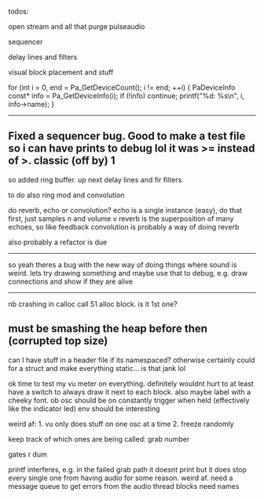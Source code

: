 todos:

open stream and all that
purge pulseaudio

sequencer

delay lines and filters

visual block placement and stuff

for (int i = 0, end = Pa_GetDeviceCount(); i != end; ++i) {
    PaDeviceInfo const* info = Pa_GetDeviceInfo(i);
    if (!info) continue;
    printf("%d: %s\n", i, info->name);
}


--------------
Fixed a sequencer bug. Good to make a test file so i can have prints to debug lol
it was >= instead of >. classic (off by) 1
--------------

so added ring buffer. up next delay lines and fir filters.

to do also ring mod and convolution

do reverb, echo or convolution?
    echo is a single instance (easy), do that first, just samples n and volume v
    reverb is the superposition of many echoes, so like feedback
    convolution is probably a way of doing reverb


also probably a refactor is due

--------------

so yeah theres a bug with the new way of doing things where sound is weird. lets try drawing something and maybe use that to debug, e.g. draw connections and show if they are alive

---------------

nb crashing in calloc call 51 alloc block.
is it 1st one?

must be smashing the heap before then (corrupted top size)
------------------------------------------------------------------

can I have stuff in a header file if its namespaced?
otherwise certainly could for a struct and make everything static... is that jank lol

ok time to test my vu meter on everything. definitely wouldnt hurt to at least have a switch to always draw it next to each block. also maybe label with a cheeky font.
ob osc should be on constantly
trigger when held (effectively like the indicator led)
env should be interesting

weird af:
    1. vu only does stuff on one osc at a time
    2. freeze randomly

keep track of which ones are being called: grab number

gates r dum

printf interferes, e.g. in the failed grab path it doesnt print but it does stop every single one from having audio for some reason. weird af.
need a message queue to get errors from the audio thread
blocks need names